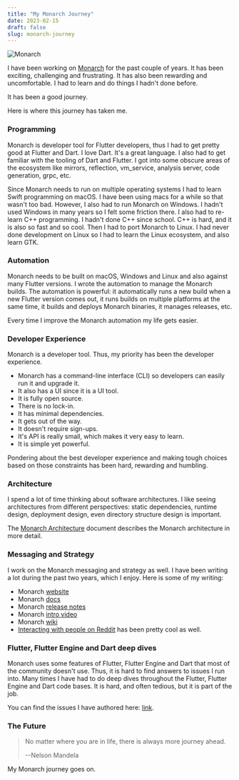 ```yaml
---
title: "My Monarch Journey"
date: 2023-02-15
draft: false
slug: monarch-journey
---
```


![Monarch](/images/monarch-journey.png)

I have been working on [Monarch](https://monarchapp.io/) for the past couple of years.
It has been exciting, challenging and frustrating. It has also
been rewarding and uncomfortable. I had to learn and do things I hadn't done
before. 

It has been a good journey.

Here is where this journey has taken me.

### Programming 
Monarch is developer tool for Flutter developers, thus I had to get pretty good
at Flutter and Dart. I love Dart. It's a great language. I also had to get familiar
with the tooling of Dart and Flutter. I got into some obscure areas of the ecosystem
like mirrors, reflection, vm_service, analysis server, code generation, grpc, etc.

Since Monarch needs to run on multiple operating systems I had to learn Swift programming 
on macOS. I have been using macs for a while so that wasn't too bad. However, I also 
had to run Monarch on Windows. I hadn't used Windows in many years so I felt some friction
there. I also had to re-learn C++ programming. I hadn't done C++ since school. C++ is hard, 
and it is also so fast and so cool. Then I had to port Monarch to Linux. I had never 
done development on Linux so I had to learn the Linux ecosystem, and also learn GTK.

### Automation
Monarch needs to be built on macOS, Windows and Linux and also against many Flutter versions.
I wrote the automation to manage the Monarch builds.
The automation is powerful: it automatically runs a new build when 
a new Flutter version
comes out, it runs builds on multiple platforms at the same time, it builds and deploys 
Monarch binaries, it manages releases, etc.

Every time I improve the Monarch automation my life gets easier.

### Developer Experience
Monarch is a developer tool. Thus, my priority has been the developer experience.

- Monarch has a command-line interface (CLI) so developers can easily run it and upgrade it.
- It also has a UI since it is a UI tool. 
- It is fully open source. 
- There is no lock-in. 
- It has minimal dependencies.
- It gets out of the way. 
- It doesn't require sign-ups.
- It's API is really small, which makes it very easy to learn. 
- It is simple yet powerful.

Pondering about the best developer experience and making tough choices based on 
those constraints has been hard, rewarding and humbling.

### Architecture
I spend a lot of time thinking about software architectures. I like seeing architectures 
from different perspectives: static dependencies, runtime design, deployment design, even 
directory structure design is important.

The [Monarch Architecture](https://github.com/Dropsource/monarch/wiki/Monarch-Architecture) 
document describes the Monarch architecture in more detail.

### Messaging and Strategy
I work on the Monarch messaging and strategy as well. I have been writing a lot during the 
past two years, which I enjoy. Here is some of my writing:

- Monarch [website](https://monarchapp.io/)
- Monarch [docs](https://monarchapp.io/docs/introduction)
- Monarch [release notes](https://monarchapp.io/blog)
- Monarch [intro video](https://youtu.be/yblMOMfbZno)
- Monarch [wiki](https://github.com/Dropsource/monarch/wiki)
- [Interacting with people on Reddit](https://www.reddit.com/r/FlutterDev/search/?q=monarch) has been pretty cool as well.

### Flutter, Flutter Engine and Dart deep dives
Monarch uses some features of Flutter, Flutter Engine and Dart that most of the community doesn't use.
Thus, it is hard to find answers to issues I run into. Many times I have had to do 
deep dives throughout the Flutter, Flutter Engine and Dart code bases. It is hard, and 
often tedious, but it is part of the job.

You can find the issues I have authored here: [link](https://github.com/flutter/flutter/issues?q=author%3Afertrig).


### The Future

> No matter where you are in life, there is always more journey ahead.  
> 
> --Nelson Mandela

My Monarch journey goes on.
